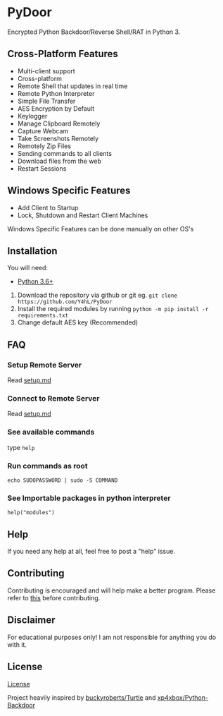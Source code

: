 # PyDoor  
  
Encrypted Python Backdoor/Reverse Shell/RAT in Python 3.  
  
## Cross-Platform Features  
  
* Multi-client support  
* Cross-platform  
* Remote Shell that updates in real time  
* Remote Python Interpreter  
* Simple File Transfer  
* AES Encryption by Default  
* Keylogger  
* Manage Clipboard Remotely  
* Capture Webcam  
* Take Screenshots Remotely  
* Remotely Zip Files
* Sending commands to all clients  
* Download files from the web  
* Restart Sessions  
  
## Windows Specific Features  
  
* Add Client to Startup  
* Lock, Shutdown and Restart Client Machines  
  
Windows Specific Features can be done manually on other OS's  
  
## Installation  
  
You will need:  
  
* [Python 3.6+](https://www.python.org/downloads)  
  
1. Download the repository via github or git eg. `git clone https://github.com/Y4hL/PyDoor`  
2. Install the required modules by running `python -m pip install -r requirements.txt`  
3. Change default AES key (Recommended)  
  
## FAQ  
  
### Setup Remote Server  
  
Read [setup.md](https://github.com/Y4hL/PyDoor/blob/master/setup.md#server-setup)  
  
### Connect to Remote Server  
  
Read [setup.md](https://github.com/Y4hL/PyDoor/blob/master/setup.md#client-setup)  
  
### See available commands  
  
type `help`  
  
### Run commands as root  
  
`echo SUDOPASSWORD | sudo -S COMMAND`  
  
### See Importable packages in python interpreter  
  
`help("modules")`  
  
## Help  
  
If you need any help at all, feel free to post a "help" issue.  
  
## Contributing  
  
Contributing is encouraged and will help make a better program. Please refer to [this](https://gist.github.com/MarcDiethelm/7303312) before contributing.  
  
## Disclaimer  
  
For educational purposes only! I am not responsible for anything you do with it.  
  
## License  
  
[License](https://github.com/Y4hL/PyDoor/blob/master/LICENSE)  
  
Project heavily inspired by [buckyroberts/Turtle](https://github.com/buckyroberts/Turtle) and [xp4xbox/Python-Backdoor](https://github.com/xp4xbox/Python-Backdoor)  

